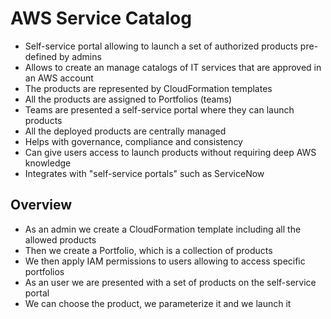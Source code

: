 # AWS Service Catalog

- Self-service portal allowing to launch a set of authorized products pre-defined by admins
- Allows to create an manage catalogs of IT services that are approved in an AWS account
- The products are represented by CloudFormation templates
- All the products are assigned to Portfolios (teams)
- Teams are presented a self-service portal where they can launch products
- All the deployed products are centrally managed
- Helps with governance, compliance and consistency
- Can give users access to launch products without requiring deep AWS knowledge
- Integrates with "self-service portals" such as ServiceNow

## Overview

- As an admin we create a CloudFormation template including all the allowed products
- Then we create a Portfolio, which is a collection of products
- We then apply IAM permissions to users allowing to access specific portfolios
- As an user we are presented with a set of products on the self-service portal
- We can choose the product, we parameterize it and we launch it